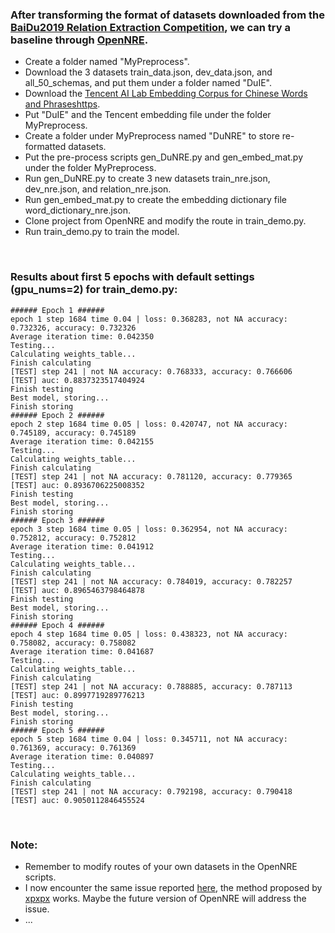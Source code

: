 ### After transforming the format of datasets downloaded from the [BaiDu2019 Relation Extraction Competition](http://lic2019.ccf.org.cn/kg), we can try a baseline through [OpenNRE](https://github.com/thunlp/OpenNRE).
  * Create a folder named "MyPreprocess".
  * Download the 3 datasets train_data.json, dev_data.json, and all_50_schemas, and put them under a folder named "DuIE".
  * Download the [Tencent AI Lab Embedding Corpus for Chinese Words and Phraseshttps](https://ai.tencent.com/ailab/nlp/embedding.html).
  * Put "DuIE" and the Tencent embedding file under the folder MyPreprocess.
  * Create a folder under MyPreprocess named "DuNRE" to store re-formatted datasets.
  * Put the pre-process scripts gen_DuNRE.py and gen_embed_mat.py under the folder MyPreprocess.
  * Run gen_DuNRE.py to create 3 new datasets train_nre.json, dev_nre.json, and relation_nre.json.
  * Run gen_embed_mat.py to create the embedding dictionary file word_dictionary_nre.json.
  * Clone project from OpenNRE and modify the route in train_demo.py.
  * Run train_demo.py to train the model.

<br>

### Results about first 5 epochs with default settings (gpu_nums=2) for train_demo.py:
  ```
###### Epoch 1 ######
epoch 1 step 1684 time 0.04 | loss: 0.368283, not NA accuracy: 0.732326, accuracy: 0.732326
Average iteration time: 0.042350
Testing...
Calculating weights_table...
Finish calculating
[TEST] step 241 | not NA accuracy: 0.768333, accuracy: 0.766606
[TEST] auc: 0.8837323517404924
Finish testing
Best model, storing...
Finish storing
###### Epoch 2 ######
epoch 2 step 1684 time 0.05 | loss: 0.420747, not NA accuracy: 0.745189, accuracy: 0.745189
Average iteration time: 0.042155
Testing...
Calculating weights_table...
Finish calculating
[TEST] step 241 | not NA accuracy: 0.781120, accuracy: 0.779365
[TEST] auc: 0.8936706225008352
Finish testing
Best model, storing...
Finish storing
###### Epoch 3 ######
epoch 3 step 1684 time 0.05 | loss: 0.362954, not NA accuracy: 0.752812, accuracy: 0.752812
Average iteration time: 0.041912
Testing...
Calculating weights_table...
Finish calculating
[TEST] step 241 | not NA accuracy: 0.784019, accuracy: 0.782257
[TEST] auc: 0.8965463798464878
Finish testing
Best model, storing...
Finish storing
###### Epoch 4 ######
epoch 4 step 1684 time 0.05 | loss: 0.438323, not NA accuracy: 0.758082, accuracy: 0.758082
Average iteration time: 0.041687
Testing...
Calculating weights_table...
Finish calculating
[TEST] step 241 | not NA accuracy: 0.788885, accuracy: 0.787113
[TEST] auc: 0.8997719289776213
Finish testing
Best model, storing...
Finish storing
###### Epoch 5 ######
epoch 5 step 1684 time 0.04 | loss: 0.345711, not NA accuracy: 0.761369, accuracy: 0.761369
Average iteration time: 0.040897
Testing...
Calculating weights_table...
Finish calculating
[TEST] step 241 | not NA accuracy: 0.792198, accuracy: 0.790418
[TEST] auc: 0.9050112846455524
  ```

<br>

### Note:
  * Remember to modify routes of your own datasets in the OpenNRE scripts.
  * I now encounter the same issue reported [here](https://github.com/thunlp/OpenNRE/issues/103), the method proposed by [xpxpx](https://github.com/xpxpx) works. Maybe the future version of OpenNRE will address the issue.
  * ...
